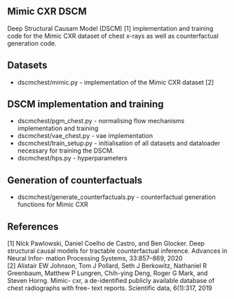 ## Mimic CXR DSCM
Deep Structural Causam Model (DSCM) [1] implementation and training code for the Mimic CXR dataset of chest x-rays as well as counterfactual generation code.

## Datasets
- dscmchest/mimic.py - implementation of the Mimic CXR dataset [2]

## DSCM implementation and training
- dscmchest/pgm_chest.py - normalising flow mechanisms implementation and training
- dscmchest/vae_chest.py - vae implementation
- dscmchest/train_setup.py - initialisation of all datasets and dataloader necessary for training the DSCM.
- dscmchest/hps.py - hyperparameters

## Generation of counterfactuals
- dscmchest/generate_counterfactuals.py - counterfactual generation functions for Mimic CXR

## References
[1] Nick Pawlowski, Daniel Coelho de Castro, and Ben Glocker. Deep structural causal models for tractable counterfactual inference. Advances in Neural Infor- mation Processing Systems, 33:857–869, 2020 \
[2] Alistair EW Johnson, Tom J Pollard, Seth J Berkowitz, Nathaniel R Greenbaum, Matthew P Lungren, Chih-ying Deng, Roger G Mark, and Steven Horng. Mimic- cxr, a de-identified publicly available database of chest radiographs with free- text reports. Scientific data, 6(1):317, 2019
